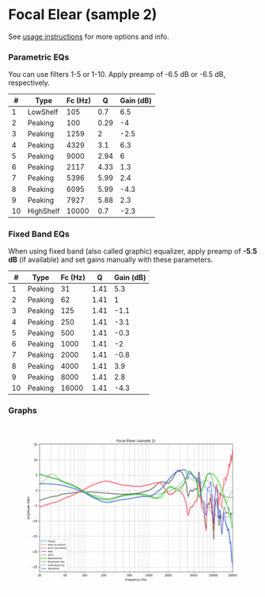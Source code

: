 # Focal Elear (sample 2)
See [usage instructions](https://github.com/jaakkopasanen/AutoEq#usage) for more options and info.

### Parametric EQs
You can use filters 1-5 or 1-10. Apply preamp of -6.5 dB or -6.5 dB, respectively.

|   # | Type      |   Fc (Hz) |    Q |   Gain (dB) |
|-----|-----------|-----------|------|-------------|
|   1 | LowShelf  |       105 | 0.7  |         6.5 |
|   2 | Peaking   |       100 | 0.29 |        -4   |
|   3 | Peaking   |      1259 | 2    |        -2.5 |
|   4 | Peaking   |      4329 | 3.1  |         6.3 |
|   5 | Peaking   |      9000 | 2.94 |         6   |
|   6 | Peaking   |      2117 | 4.33 |         1.3 |
|   7 | Peaking   |      5396 | 5.99 |         2.4 |
|   8 | Peaking   |      6095 | 5.99 |        -4.3 |
|   9 | Peaking   |      7927 | 5.88 |         2.3 |
|  10 | HighShelf |     10000 | 0.7  |        -2.3 |

### Fixed Band EQs
When using fixed band (also called graphic) equalizer, apply preamp of **-5.5 dB** (if available) and set gains manually with these parameters.

|   # | Type    |   Fc (Hz) |    Q |   Gain (dB) |
|-----|---------|-----------|------|-------------|
|   1 | Peaking |        31 | 1.41 |         5.3 |
|   2 | Peaking |        62 | 1.41 |         1   |
|   3 | Peaking |       125 | 1.41 |        -1.1 |
|   4 | Peaking |       250 | 1.41 |        -3.1 |
|   5 | Peaking |       500 | 1.41 |        -0.3 |
|   6 | Peaking |      1000 | 1.41 |        -2   |
|   7 | Peaking |      2000 | 1.41 |        -0.8 |
|   8 | Peaking |      4000 | 1.41 |         3.9 |
|   9 | Peaking |      8000 | 1.41 |         2.8 |
|  10 | Peaking |     16000 | 1.41 |        -4.3 |

### Graphs
![](./Focal%20Elear%20(sample%202).png)

